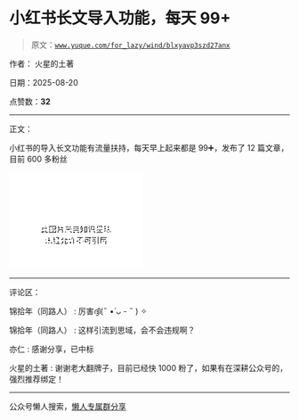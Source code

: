 # 小红书长文导入功能，每天 99+

> 原文：[`www.yuque.com/for_lazy/wind/blxyavp3szd27anx`](https://www.yuque.com/for_lazy/wind/blxyavp3szd27anx)

作者： 火星的土著

日期：2025-08-20

点赞数：**32**

* * *

正文：

小红书的导入长文功能有流量扶持，每天早上起来都是 99➕，发布了 12 篇文章，目前 600 多粉丝

![](img/2cba7eb251b5e24ede54034d74b4c187.png "None")

* * *

评论区：

锦拾年（同路人） : 厉害ദ്ദി(˵ •̀ ᴗ - ˵ ) ✧

锦拾年（同路人） : 这样引流到思域，会不会违规啊？

亦仁 : 感谢分享，已中标

火星的土著 : 谢谢老大翻牌子，目前已经快 1000 粉了，如果有在深耕公众号的，强烈推荐绑定！

* * *

公众号懒人搜索，[懒人专属群分享](https://lazybook.fun/#/blog/group)